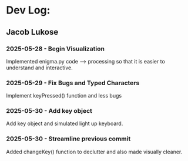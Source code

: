 # Dev Log:

## Jacob Lukose

### 2025-05-28 - Begin Visualization
Implemented enigma.py code --> processing so that it is easier to understand and interactive.

### 2025-05-29 - Fix Bugs and Typed Characters
Implement keyPressed() function and less bugs

### 2025-05-30 - Add key object
Add key object and simulated light up keyboard.

### 2025-05-30 - Streamline previous commit
Added changeKey() function to declutter and also made visually cleaner.
